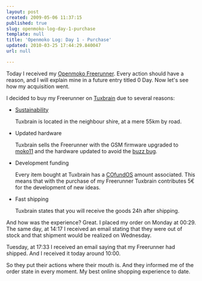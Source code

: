 ```yaml
---
layout: post
created: 2009-05-06 11:37:15
published: true
slug: openmoko-log-day-1-purchase
template: null
title: 'Openmoko Log: Day 1 - Purchase'
updated: 2010-03-25 17:44:29.840047
url: null

---
```


Today I received my [Openmoko Freerunner][freerunner]. Every action should have a reason, and I will explain mine in a future entry titled 0 Day. Now let's see how my acquisition went.

I decided to buy my Freerunner on [Tuxbrain][tuxbrain] due to several reasons:

* [Sustainability][sustainability]

  Tuxbrain is located in the neighbour shire, at a mere 55km by road.


* Updated hardware

  Tuxbrain sells the Freerunner with the GSM firmware upgraded to [moko11][moko11] and the hardware updated to avoid the [buzz bug][buzzbug].

* Development funding

  Every item bought at Tuxbrain has a [COfundOS][cofundos] amount associated. This means that with the purchase of my Freerunner Tuxbrain contributes 5€ for the development of new ideas.

* Fast shipping

  Tuxbrain states that you will receive the goods 24h after shipping.

And how was the experience? Great. I placed my order on Monday at 00:29. The same day, at 14:17 I received an email stating that they were out of stock and that shipment would be realized on Wednesday.

Tuesday, at 17:33 I received an email saying that my Freerunner had shipped. And I received it today around 10:00.

So they put their actions where their mouth is. And they informed me of the order state in every moment. My best online shopping experience to date.

  [freerunner]: http://wiki.openmoko.org/wiki/Neo_FreeRunner
  [moko11]: http://wiki.openmoko.org/wiki/GSM/Flashing
  [buzzbug]: http://n2.nabble.com/-Report----Buzz-fix-td1678823ef1958.html#a2117470
  [cofundos]: http://www.cofundos.org/
  [sustainability]: http://en.wikipedia.org/wiki/Sustainability
  [tuxbrain]: http://www.tuxbrain.net/
